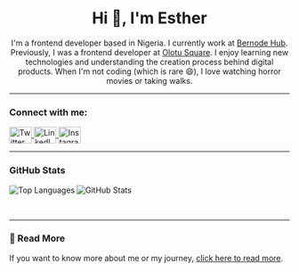 <h1 align="center">Hi 👋, I'm Esther</h1>

<p align="center">
I'm a frontend developer based in Nigeria. I currently work at 
<a href="https://github.com/Bernode-Hub" target="_blank">Bernode Hub</a>. 
Previously, I was a frontend developer at 
<a href="https://github.com/olotusquare" target="_blank">Olotu Square</a>. 
I enjoy learning new technologies and understanding the creation process behind digital products. 
When I'm not coding (which is rare 😄), I love watching horror movies or taking walks.
</p>

---

### Connect with me:

<p align="left">
  <a href="https://twitter.com/esie_xml" target="_blank">
    <img align="center" src="https://raw.githubusercontent.com/rahuldkjain/github-profile-readme-generator/master/src/images/icons/Social/twitter.svg" alt="Twitter" height="30" width="40" />
  </a>
  <a href="https://linkedin.com/in/estherchinda" target="_blank">
    <img align="center" src="https://raw.githubusercontent.com/rahuldkjain/github-profile-readme-generator/master/src/images/icons/Social/linked-in-alt.svg" alt="LinkedIn" height="30" width="40" />
  </a>
  <a href="https://instagram.com/_esieeee" target="_blank">
    <img align="center" src="https://raw.githubusercontent.com/rahuldkjain/github-profile-readme-generator/master/src/images/icons/Social/instagram.svg" alt="Instagram" height="30" width="40" />
  </a>
</p>

---

### GitHub Stats

<p>
  <img align="left" src="https://github-readme-stats.vercel.app/api/top-langs?username=estherchinda&show_icons=true&locale=en&layout=compact" alt="Top Languages" />
</p>

<p>
  <img align="center" src="https://github-readme-stats.vercel.app/api?username=estherchinda&show_icons=true&locale=en" alt="GitHub Stats" />
</p>

<br clear="both" />

---

### 📖 Read More

If you want to know more about me or my journey, [click here to read more](./about-me.txt).
